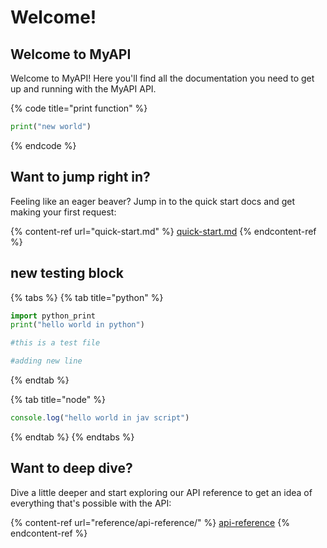 # Welcome!

## Welcome to MyAPI

Welcome to MyAPI! Here you'll find all the documentation you need to get up and running with the MyAPI API.

{% code title="print function" %}
```python
print("new world")
```
{% endcode %}

## Want to jump right in?

Feeling like an eager beaver? Jump in to the quick start docs and get making your first request:

{% content-ref url="quick-start.md" %}
[quick-start.md](quick-start.md)
{% endcontent-ref %}

## new testing block

{% tabs %}
{% tab title="python" %}
```python
import python_print
print("hello world in python")

#this is a test file

#adding new line
```
{% endtab %}

{% tab title="node" %}
```javascript
console.log("hello world in jav script")
```
{% endtab %}
{% endtabs %}

## Want to deep dive?

Dive a little deeper and start exploring our API reference to get an idea of everything that's possible with the API:

{% content-ref url="reference/api-reference/" %}
[api-reference](reference/api-reference/)
{% endcontent-ref %}

